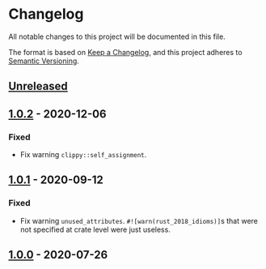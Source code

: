 # Changelog

All notable changes to this project will be documented in this file.

The format is based on [Keep a Changelog](https://keepachangelog.com/en/1.0.0/),
and this project adheres to [Semantic Versioning](https://semver.org/spec/v2.0.0.html).

## [Unreleased]

## [1.0.2] - 2020-12-06

### Fixed

- Fix warning `clippy::self_assignment`.

## [1.0.1] - 2020-09-12

### Fixed

- Fix warning `unused_attributes`. `#![warn(rust_2018_idioms)]`s that were not
  specified at crate level were just useless.

## [1.0.0] - 2020-07-26

[Unreleased]: https://github.com/dkim/i8080/compare/1.0.2...HEAD
[1.0.2]: https://github.com/dkim/i8080/compare/1.0.1...1.0.2
[1.0.1]: https://github.com/dkim/i8080/compare/1.0.0...1.0.1
[1.0.0]: https://github.com/dkim/i8080/releases/tag/1.0.0
